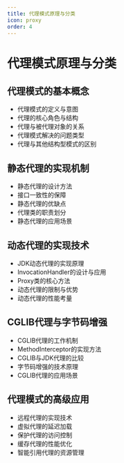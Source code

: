 ```yaml
---
title: 代理模式原理与分类
icon: proxy
order: 4
---
```


# 代理模式原理与分类

## 代理模式的基本概念

- 代理模式的定义与意图
- 代理的核心角色与结构
- 代理与被代理对象的关系
- 代理模式解决的问题类型
- 代理与其他结构型模式的区别

## 静态代理的实现机制

- 静态代理的设计方法
- 接口一致性的保障
- 静态代理的优缺点
- 代理类的职责划分
- 静态代理的应用场景

## 动态代理的实现技术

- JDK动态代理的实现原理
- InvocationHandler的设计与应用
- Proxy类的核心方法
- 动态代理的限制与优势
- 动态代理的性能考量

## CGLIB代理与字节码增强

- CGLIB代理的工作机制
- MethodInterceptor的实现方法
- CGLIB与JDK代理的比较
- 字节码增强的技术原理
- CGLIB代理的应用场景

## 代理模式的高级应用

- 远程代理的实现技术
- 虚拟代理的延迟加载
- 保护代理的访问控制
- 缓存代理的性能优化
- 智能引用代理的资源管理
